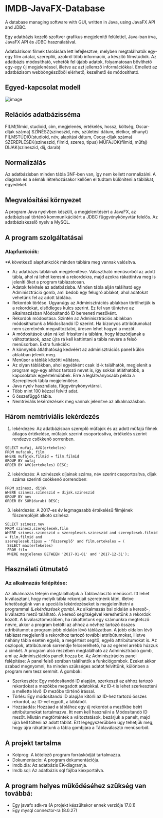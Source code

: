 # IMDB-JavaFX-Database
A database managing software with GUI, written in Java, using JavaFX API and JDBC.

Egy adatbázis kezelő szoftver grafikus megjelenítő felülettel, Java-ban írva, JavaFX API és JDBC használatával.


Adatbázisom filmek tárolására lett lefejlesztve, melyben megtalálhatók egy-egy film adatai, szereplői, 
azokról több információ, a készítő filmstúdiók. Az adatbázis módosítható, vehetők fel újabb adatok, 
folyamatosan bővíthető egy-egy új megjelenéssel, illetve az azt jellemző információkkal. Emellett az 
adatbázisom webböngészőből elérhető, kezelhető és módosítható. 

## Egyed-kapcsolat modell
![image](https://user-images.githubusercontent.com/86327017/169144707-98ba52b8-8483-4fe1-b7cf-8850f52ac742.png)



## Relációs adatbázisséma 
FILM(filmid, studioid, cím, megjelenés, értékelés, hossz, költség, Oscar-díjak száma) 
SZÍNÉSZ(szineszid, név, születési dátum, életkor, elhunyt) 
FILMSTÚDIÓ(studioid, név, alapítási dátum, Oscar-díjak száma) 
SZEREPLÉSEK(szineszid, filmid, szerep, típus) 
MŰFAJOK(filmid, műfaj) 
DÍJAK(szineszid, díj, darab) 
 
 
## Normalizálás 
Az adatbázisban minden tábla 3NF-ben van, így nem kellett normalizálni. A diagram és a sémák 
létrehozásakor kellően el tudtam különíteni a táblákat, egyedeket. 


## Megvalósítási környezet 
A program Java nyelvben készült, a megjelenítésért a JavaFX, az adatbázissal történő kommunikációért a 
JDBC függvénykönyvtár felelős. Az adatbáziskezelő nyelv a MySQL. 


## A program szolgáltatásai 
### Alapfunkciók:

*A következő alapfunkciók minden táblára meg vannak valósítva.
- Az adatbázis tábláinak megjelenítése. 
Választható menüsorból az adott tábla, ahol rá lehet keresni a rekordokra, majd azokra 
rákattintva meg is jeleníti őket a program táblázatosan. 
- Adatok felvitele az adatbázisba. 
Minden tábla alján található egy Adminisztráció gomb, ami bedob egy felugró ablakot, ahol 
adatokat vehetünk fel az adott táblába. 
- Rekordok törlése. 
Ugyanúgy az Adminisztrációs ablakban törölhetjük is a rekordokat, elsődleges kulcs szerint. Ez fel 
van tüntetve az alkalmazásban Módosítandó ID bemeneti mezőként. 
- Rekordok módosítása. 
Szintén az Adminisztrációs ablakban módosíthatunk a Módosítandó ID szerint. Ha bizonyos 
attribútumokat nem szeretnénk megváltoztatni, üresen lehet hagyni a mezőt. 
- A módosítások után rá kell frissíteni a táblára, hogy látszódjanak a változtatások, azaz újra rá 
kell kattintani a tábla nevére a felső menüsorban. 
Extra funkciók: 
- A könnyebb átláthatóság kedvéért az adminisztrációs panel külön ablakban jelenik meg. 
- Menüsor a táblák közötti váltásra. 
- Az olyan táblákban, ahol egyébként csak id-k találhatók, megjelenít a program egy-egy ahhoz 
tartozó nevet is, így sokkal átláthatóbb, a kapcsolatok egyértelműbbek. Erre a leglátványosabb 
példa a Szereplések tábla megjelenítése. 
- Java nyelv használata, függvénykönyvtárral. 
- Több mint 100 kézzel felvitt adat. 
- 6 összefüggő tábla. 
- Nemtriviális lekérdezések meg vannak jelenítve az alkalmazásban. 
 

## Három nemtriviális lekérdezés 
1. lekérdezés: Az adatbázisban szereplő műfajok és az adott műfajú filmek átlagos 
értékelése, műfajok szerint csoportosítva, értékelés szerint rendezve csökkenő 
sorrenben.
```
SELECT mufaj, AVG(ertekeles) 
FROM mufajok, film 
WHERE mufajok.filmid = film.filmid 
GROUP BY mufaj 
ORDER BY AVG(ertekeles) DESC; 
```
2. lekérdezés: A színészek díjainak száma, név szerint csoportosítva, díjak száma szerinti csökkenő sorrendben:
```SELECT nev, SUM(darab) 
FROM szinesz, dijak 
WHERE szinesz.szineszid = dijak.szineszid 
GROUP BY nev 
ORDER BY SUM(darab) DESC;
```
3. lekérdezés: A 2017-es év legmagasabb értékelésű filmjének főszereplőjét alkotó színész: 
```
SELECT szinesz.nev 
FROM szinesz,szereplesek,film 
WHERE szinesz.szineszid = szereplesek.szineszid and szereplesek.filmid = film.filmid and 
szereplesek.tipus = 'főszereplő' and film.ertekeles = ( 
 SELECT max(ertekeles) 
 FROM film 
 WHERE megjelenes BETWEEN '2017-01-01' and '2017-12-31'); 
 ```


## Használati útmutató 
### Az alkalmazás felépítése: 
Az alkalmazás tetején megtalálhatjuk a Táblaválasztó menüsort. Itt lehet kiválasztani, hogy melyik tábla 
rekordjait szeretnénk látni, illetve lehetőségünk van a speciális lekérdezéseket is megjeleníttetni a 
programmal *(Lekérdezések gomb)*. 
Az alkalmazás bal oldalán a kereső-, kiválasztó mező található. A kereső segítségével kereshetünk a 
rekordok között. A kiválasztómezőben, ha rákattintunk egy számunkra megtetsző névre, akkor a 
program betölti az ahhoz a névhez tartozó összes attribútumot a program jobb oldalán lévő táblázatban. 
A jobb oldalon lévő táblázat megjeleníti a rekordhoz tartozó további attribútumokat, illetve néhány 
tábla esetén egyéb, a megértést segítő, egyéb attribútumokat is. Az oszlopok, attribútumok sorrendje 
felcserélhető, ha az egérrel arrébb húzzuk a címkét. 
A program alsó részében megtalálható az Adminisztráció gomb, ami az Adminisztációs panelt hozza be. 
Az Adminisztrációs panel felépítése: 
A panel felső sorában találhatók a funkciógombok. Ezeket akkor szabad megnyomni, ha minden 
szükséges adatot felvittünk, különben a program nem tesz semmit. A gombok: 

- Szerkesztés: Egy módosítandó ID alapján, szerkeszti az ahhoz tartozó rekordokat a 
mezőkbe megadott adatokkal. Az ID-t is lehet szerkeszteni a mellette lévő ID mezőbe 
történő írással. 
- Törlés: Egy módosítandó ID alapján kitörli az ID-hez tartozó összes rekordot, az ID-vel 
együtt, a táblából. 
- Hozzáadás: Hozzáad a táblához egy új rekordot a mezőkbe beírt attribútumokat 
tartalmazva. Itt nem kell használni a Módosítandó ID mezőt. 
Miután megtörténtek a változtatások, bezárjuk a panelt, majd újra kell tölteni az adott táblát. Ezt 
legegyszerűbben úgy tehetjük meg, hogy újra rákattintunk a tábla gombjára a Táblaválasztó 
menüsorból. 

## A projekt tartalma
- Kotprog: A kötelező program forráskódját tartalmazza. 
- Dokumentacio: A program dokumentációja. 
- Imdb.dia: Az adatbázis EK-diagramja. 
- Imdb.sql: Az adatbázis sql fájlba kiexportálva. 

## A program helyes működéséhez szükség van továbbá:
- Egy javafx sdk-ra (A projekt készültekor ennek verziója 17.0.1)
- Egy mysql connector-ra (8.0.27)
